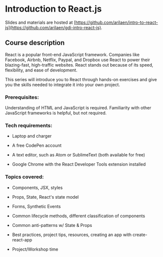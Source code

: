 # Introduction to React.js

Slides and materials are hosted at [https://github.com/arilaen/intro-to-react-js](https://github.com/arilaen/gdi-intro-react-js).

## Course description

React is a popular front-end JavaScript framework. Companies like Facebook, Airbnb, Netflix, Paypal, and Dropbox use React to power their blazing-fast, high-traffic websites. React stands out because of its speed, flexibility, and ease of development.

This series will introduce you to React through hands-on exercises and give you the skills needed to integrate it into your own project.


### Prerequisites:

Understanding of HTML and JavaScript is required. Familiarity with other JavaScript frameworks is helpful, but not required.

### Tech requirements:

- Laptop and charger

- A free CodePen account

- A text editor, such as Atom or SublimeText (both available for free)

- Google Chrome with the React Developer Tools extension installed


### Topics covered:

- Components, JSX, styles

- Props, State, React's state model

- Forms, Synthetic Events

- Common lifecycle methods, different classification of components

- Common anti-patterns w/ State & Props

- Best practices, project tips, resources, creating an app with create-react-app

- Project/Workshop time
